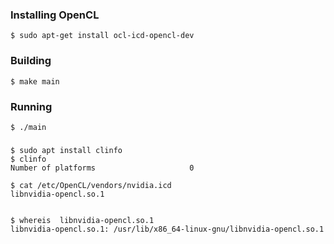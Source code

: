 
### Installing OpenCL
```console
$ sudo apt-get install ocl-icd-opencl-dev
```

### Building
```console
$ make main
```

### Running
```console
$ ./main
```

###
```console
$ sudo apt install clinfo
$ clinfo
Number of platforms                     0
```

```console
$ cat /etc/OpenCL/vendors/nvidia.icd 
libnvidia-opencl.so.1


$ whereis  libnvidia-opencl.so.1
libnvidia-opencl.so.1: /usr/lib/x86_64-linux-gnu/libnvidia-opencl.so.1
```

